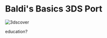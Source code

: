 # Baldi's Basics 3DS Port
![3dscover](https://github.com/lr1999dev/Baldi3DSPort/assets/62319844/ba14ee61-c8c6-4b5a-8be0-73cae7352238)

education?

